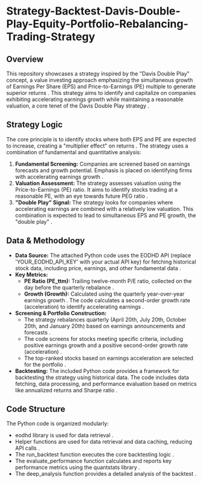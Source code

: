 # Strategy-Backtest-Davis-Double-Play-Equity-Portfolio-Rebalancing-Trading-Strategy

## Overview

This repository showcases a strategy inspired by the "Davis Double Play" concept, a value investing approach emphasizing the simultaneous growth of Earnings Per Share (EPS) and Price-to-Earnings (PE) multiple to generate superior returns . This strategy aims to identify and capitalize on companies exhibiting accelerating earnings growth while maintaining a reasonable valuation, a core tenet of the Davis Double Play strategy .

## Strategy Logic

The core principle is to identify stocks where both EPS and PE are expected to increase, creating a "multiplier effect" on returns . The strategy uses a combination of fundamental and quantitative analysis:

1.  **Fundamental Screening:**  Companies are screened based on earnings forecasts and growth potential. Emphasis is placed on identifying firms with accelerating earnings growth  .
2.  **Valuation Assessment:**  The strategy assesses valuation using the Price-to-Earnings (PE) ratio. It aims to identify stocks trading at a reasonable PE, with an eye towards future PEG ratio  .
3.  **"Double Play" Signal:**  The strategy looks for companies where accelerating earnings are combined with a relatively low valuation. This combination is expected to lead to simultaneous EPS and PE growth, the "double play"  .

## Data & Methodology

-   **Data Source:**  The attached Python code uses the EODHD API (replace 'YOUR_EODHD_API_KEY' with your actual API key) for fetching historical stock data, including price, earnings, and other fundamental data  .
-   **Key Metrics:**
    -   **PE Ratio (PE_ttm):**  Trailing twelve-month P/E ratio, collected on the day before the quarterly rebalance  .
    -   **Growth (Growth):**  Calculated using the quarterly year-over-year earnings growth  . The code calculates a second-order growth rate (acceleration) to identify accelerating earnings  .
-   **Screening & Portfolio Construction:**
    -   The strategy rebalances quarterly (April 20th, July 20th, October 20th, and January 20th) based on earnings announcements and forecasts  .
    -   The code screens for stocks meeting specific criteria, including positive earnings growth and a positive second-order growth rate (acceleration)  .
    -   The top-ranked stocks based on earnings acceleration are selected for the portfolio  .
-   **Backtesting:**  The included Python code provides a framework for backtesting the strategy using historical data. The code includes data fetching, data processing, and performance evaluation based on metrics like annualized returns and Sharpe ratio  .

## Code Structure

The Python code is organized modularly:

-   eodhd  library is used for data retrieval  .
-   Helper functions are used for data retrieval and data caching, reducing API calls  .
-   The  run_backtest  function executes the core backtesting logic  .
-   The  evaluate_performance  function calculates and reports key performance metrics using the  quantstats  library  .
-   The  deep_analysis  function provides a detailed analysis of the backtest  .
